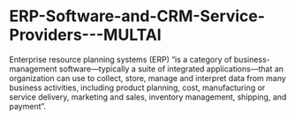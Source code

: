 # ERP-Software-and-CRM-Service-Providers---MULTAI
Enterprise resource planning systems (ERP) “is a category of business-management software—typically a suite of integrated applications—that an organization can use to collect, store, manage and interpret data from many business activities, including product planning, cost, manufacturing or service delivery, marketing and sales, inventory management, shipping, and payment”.
